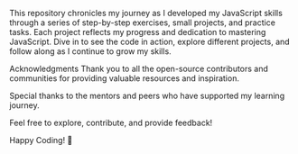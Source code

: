 This repository chronicles my journey as I developed my JavaScript skills through a series of step-by-step exercises, small projects, and practice tasks. 
Each project reflects my progress and dedication to mastering JavaScript.
Dive in to see the code in action, explore different projects, and follow along as I continue to grow my skills.

Acknowledgments
Thank you to all the open-source contributors and communities for providing valuable resources and inspiration.

Special thanks to the mentors and peers who have supported my learning journey.

Feel free to explore, contribute, and provide feedback!

Happy Coding! 🚀
